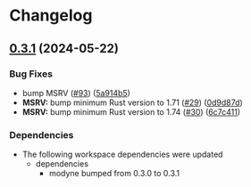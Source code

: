 # Changelog

## [0.3.1](https://github.com/neoeinstein/modyne/compare/dynamodb-book-ch18-sessionstore-v0.3.0...dynamodb-book-ch18-sessionstore-v0.3.1) (2024-05-22)


### Bug Fixes

* bump MSRV ([#93](https://github.com/neoeinstein/modyne/issues/93)) ([5a914b5](https://github.com/neoeinstein/modyne/commit/5a914b50a100cf386dfd47b5687e4fe7f9d2ed72))
* **MSRV:** bump minimum Rust version to 1.71 ([#29](https://github.com/neoeinstein/modyne/issues/29)) ([0d9d87d](https://github.com/neoeinstein/modyne/commit/0d9d87d10a293790688894630656ada41db9d992))
* **MSRV:** bump minimum Rust version to 1.74 ([#30](https://github.com/neoeinstein/modyne/issues/30)) ([6c7c411](https://github.com/neoeinstein/modyne/commit/6c7c411a70d2991b0a18d37ddfed71f867f880ee))


### Dependencies

* The following workspace dependencies were updated
  * dependencies
    * modyne bumped from 0.3.0 to 0.3.1
